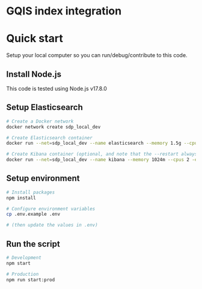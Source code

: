 # GQIS index integration

# Quick start
Setup your local computer so you can run/debug/contribute to this code. 

## Install Node.js
This code is tested using Node.js v17.8.0

## Setup Elasticsearch

```sh
# Create a Docker network
docker network create sdp_local_dev

# Create Elasticsearch container
docker run --net=sdp_local_dev --name elasticsearch --memory 1.5g --cpus 1.5 --restart always -e xpack.license.self_generated.type=basic -e xpack.security.enabled=false -e discovery.type=single-node -d -p 9200:9200 -p 9300:9300 docker.elastic.co/elasticsearch/elasticsearch:7.14.1

# Create Kibana container (optional, and note that the --restart always flag is NOT specified)
docker run --net=sdp_local_dev --name kibana --memory 1024m --cpus 2 -e ELASTICSEARCH_HOSTS=http://elasticsearch:9200 -d -p 5601:5601 docker.elastic.co/kibana/kibana:7.14.1
```

## Setup environment

```sh
# Install packages
npm install

# Configure environment variables
cp .env.example .env

# (then update the values in .env)
```

## Run the script

```sh
# Development
npm start

# Production
npm run start:prod
```